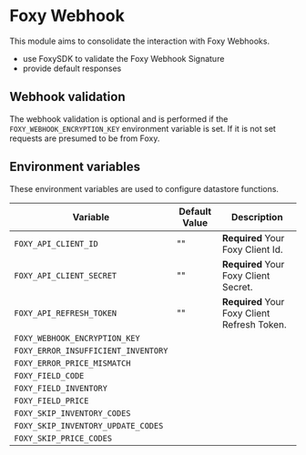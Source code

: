 # Foxy Webhook

This module aims to consolidate the interaction with Foxy Webhooks.

- use FoxySDK to validate the Foxy Webhook Signature
- provide default responses

## Webhook validation

The webhook validation is optional and is performed if the
`FOXY_WEBHOOK_ENCRYPTION_KEY` environment variable is set. If it is not set
requests are presumed to be from Foxy.

## Environment variables

These environment variables are used to configure datastore functions.

| Variable                   | Default Value   | Description|
| -------------------------- | --------------- | ------------------- |
| `FOXY_API_CLIENT_ID`         | ""         | **Required** Your Foxy Client Id. | 
| `FOXY_API_CLIENT_SECRET`     | ""         | **Required** Your Foxy Client Secret.|
| `FOXY_API_REFRESH_TOKEN `    | ""         | **Required** Your Foxy Client Refresh Token.|
|`FOXY_WEBHOOK_ENCRYPTION_KEY`|
|`FOXY_ERROR_INSUFFICIENT_INVENTORY`|
|`FOXY_ERROR_PRICE_MISMATCH`|
|`FOXY_FIELD_CODE`|
|`FOXY_FIELD_INVENTORY`|
|`FOXY_FIELD_PRICE`|
|`FOXY_SKIP_INVENTORY_CODES`|
|`FOXY_SKIP_INVENTORY_UPDATE_CODES`|
|`FOXY_SKIP_PRICE_CODES`|
